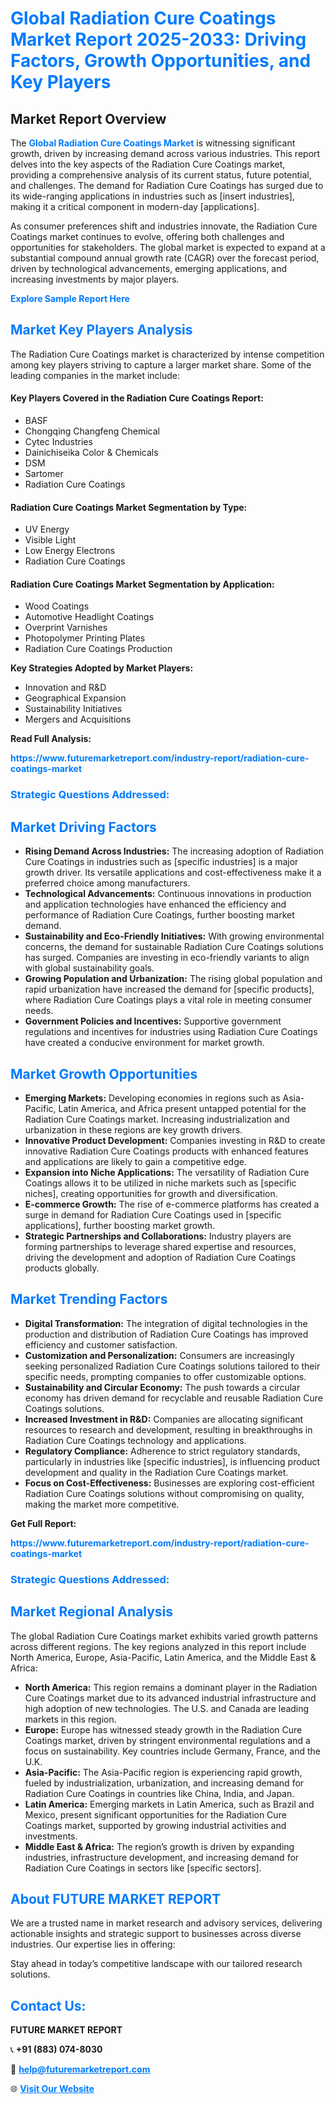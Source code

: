 <h1 style="color: #007BFF;">Global Radiation Cure Coatings Market Report 2025-2033: Driving Factors, Growth Opportunities, and Key Players</h1>

<section id="overview">
<h2>Market Report Overview</h2>
<p>The <a href="https://www.futuremarketreport.com/industry-report/radiation-cure-coatings-market" style="color: #007BFF; text-decoration: none;"><strong>Global Radiation Cure Coatings Market</strong></a> is witnessing significant growth, driven by increasing demand across various industries. This report delves into the key aspects of the Radiation Cure Coatings market, providing a comprehensive analysis of its current status, future potential, and challenges. The demand for Radiation Cure Coatings has surged due to its wide-ranging applications in industries such as [insert industries], making it a critical component in modern-day [applications].</p>
<p>As consumer preferences shift and industries innovate, the Radiation Cure Coatings market continues to evolve, offering both challenges and opportunities for stakeholders. The global market is expected to expand at a substantial compound annual growth rate (CAGR) over the forecast period, driven by technological advancements, emerging applications, and increasing investments by major players.</p>
</section>

<section id="overview">
<p><a href="https://www.futuremarketreport.com/request-sample/reportId=110633" style="color: #007BFF; text-decoration: none;"><strong>Explore Sample Report Here</strong></a></p>
</section>

<section id="key-players">
<h2 style="color: #007BFF;">Market Key Players Analysis</h2>
<p>The Radiation Cure Coatings market is characterized by intense competition among key players striving to capture a larger market share. Some of the leading companies in the market include:</p>
<h4>Key Players Covered in the Radiation Cure Coatings Report:</h4>
<ul><li>BASF</li><li>Chongqing Changfeng Chemical</li><li>Cytec Industries</li><li>Dainichiseika Color &amp; Chemicals</li><li>DSM</li><li>Sartomer</li><li>Radiation Cure Coatings</li></ul>
<h4>Radiation Cure Coatings Market Segmentation by Type:</h4>
<ul><li>UV Energy</li><li>Visible Light</li><li>Low Energy Electrons</li><li>Radiation Cure Coatings</li></ul>

<h4>Radiation Cure Coatings Market Segmentation by Application:</h4>
<ul><li>Wood Coatings</li><li>Automotive Headlight Coatings</li><li>Overprint Varnishes</li><li>Photopolymer Printing Plates</li><li>Radiation Cure Coatings Production</li></ul>
<p><strong>Key Strategies Adopted by Market Players:</strong></p>
<ul>
<li>Innovation and R&D</li>
<li>Geographical Expansion</li>
<li>Sustainability Initiatives</li>
<li>Mergers and Acquisitions</li>
</ul>
</section>

<section>
<p><strong>Read Full Analysis: </strong></p><a href="https://www.futuremarketreport.com/industry-report/radiation-cure-coatings-market" style="color: #007BFF; text-decoration: none;"><strong>https://www.futuremarketreport.com/industry-report/radiation-cure-coatings-market</strong></a>
<h3 style="color: #007BFF;">Strategic Questions Addressed:</h3>
</section>

<section id="driving-factors">
<h2 style="color: #007BFF;">Market Driving Factors</h2>
<ul>
<li><strong>Rising Demand Across Industries:</strong> The increasing adoption of Radiation Cure Coatings in industries such as [specific industries] is a major growth driver. Its versatile applications and cost-effectiveness make it a preferred choice among manufacturers.</li>
<li><strong>Technological Advancements:</strong> Continuous innovations in production and application technologies have enhanced the efficiency and performance of Radiation Cure Coatings, further boosting market demand.</li>
<li><strong>Sustainability and Eco-Friendly Initiatives:</strong> With growing environmental concerns, the demand for sustainable Radiation Cure Coatings solutions has surged. Companies are investing in eco-friendly variants to align with global sustainability goals.</li>
<li><strong>Growing Population and Urbanization:</strong> The rising global population and rapid urbanization have increased the demand for [specific products], where Radiation Cure Coatings plays a vital role in meeting consumer needs.</li>
<li><strong>Government Policies and Incentives:</strong> Supportive government regulations and incentives for industries using Radiation Cure Coatings have created a conducive environment for market growth.</li>
</ul>
</section>

<section id="growth-opportunities">
<h2 style="color: #007BFF;">Market Growth Opportunities</h2>
<ul>
<li><strong>Emerging Markets:</strong> Developing economies in regions such as Asia-Pacific, Latin America, and Africa present untapped potential for the Radiation Cure Coatings market. Increasing industrialization and urbanization in these regions are key growth drivers.</li>
<li><strong>Innovative Product Development:</strong> Companies investing in R&D to create innovative Radiation Cure Coatings products with enhanced features and applications are likely to gain a competitive edge.</li>
<li><strong>Expansion into Niche Applications:</strong> The versatility of Radiation Cure Coatings allows it to be utilized in niche markets such as [specific niches], creating opportunities for growth and diversification.</li>
<li><strong>E-commerce Growth:</strong> The rise of e-commerce platforms has created a surge in demand for Radiation Cure Coatings used in [specific applications], further boosting market growth.</li>
<li><strong>Strategic Partnerships and Collaborations:</strong> Industry players are forming partnerships to leverage shared expertise and resources, driving the development and adoption of Radiation Cure Coatings products globally.</li>
</ul>
</section>

<section id="trending-factors">
<h2 style="color: #007BFF;">Market Trending Factors</h2>
<ul>
<li><strong>Digital Transformation:</strong> The integration of digital technologies in the production and distribution of Radiation Cure Coatings has improved efficiency and customer satisfaction.</li>
<li><strong>Customization and Personalization:</strong> Consumers are increasingly seeking personalized Radiation Cure Coatings solutions tailored to their specific needs, prompting companies to offer customizable options.</li>
<li><strong>Sustainability and Circular Economy:</strong> The push towards a circular economy has driven demand for recyclable and reusable Radiation Cure Coatings solutions.</li>
<li><strong>Increased Investment in R&D:</strong> Companies are allocating significant resources to research and development, resulting in breakthroughs in Radiation Cure Coatings technology and applications.</li>
<li><strong>Regulatory Compliance:</strong> Adherence to strict regulatory standards, particularly in industries like [specific industries], is influencing product development and quality in the Radiation Cure Coatings market.</li>
<li><strong>Focus on Cost-Effectiveness:</strong> Businesses are exploring cost-efficient Radiation Cure Coatings solutions without compromising on quality, making the market more competitive.</li>
</ul>
</section>

<section>
<p><strong>Get Full Report: </strong></p><a href="https://www.futuremarketreport.com/industry-report/radiation-cure-coatings-market" style="color: #007BFF; text-decoration: none;"><strong>https://www.futuremarketreport.com/industry-report/radiation-cure-coatings-market</strong></a>
<h3 style="color: #007BFF;">Strategic Questions Addressed:</h3>
</section>


<section id="regional-analysis">
<h2 style="color: #007BFF;">Market Regional Analysis</h2>
<p>The global Radiation Cure Coatings market exhibits varied growth patterns across different regions. The key regions analyzed in this report include North America, Europe, Asia-Pacific, Latin America, and the Middle East & Africa:</p>
<ul>
<li><strong>North America:</strong> This region remains a dominant player in the Radiation Cure Coatings market due to its advanced industrial infrastructure and high adoption of new technologies. The U.S. and Canada are leading markets in this region.</li>
<li><strong>Europe:</strong> Europe has witnessed steady growth in the Radiation Cure Coatings market, driven by stringent environmental regulations and a focus on sustainability. Key countries include Germany, France, and the U.K.</li>
<li><strong>Asia-Pacific:</strong> The Asia-Pacific region is experiencing rapid growth, fueled by industrialization, urbanization, and increasing demand for Radiation Cure Coatings in countries like China, India, and Japan.</li>
<li><strong>Latin America:</strong> Emerging markets in Latin America, such as Brazil and Mexico, present significant opportunities for the Radiation Cure Coatings market, supported by growing industrial activities and investments.</li>
<li><strong>Middle East & Africa:</strong> The region’s growth is driven by expanding industries, infrastructure development, and increasing demand for Radiation Cure Coatings in sectors like [specific sectors].</li>
</ul>
</section>

<footer>
<h2 style="color: #007BFF;">About FUTURE MARKET REPORT</h2>
<p>We are a trusted name in market research and advisory services, delivering actionable insights and strategic support to businesses across diverse industries. Our expertise lies in offering:</p>

<p>Stay ahead in today’s competitive landscape with our tailored research solutions.</p>

<h2 style="color: #007BFF;">Contact Us:</h2>
<p><strong>FUTURE MARKET REPORT</strong></p>
<p>📞 <strong>+91 (883) 074-8030</strong></p>
<p>📧 <strong><a href="mailto:help@futuremarketreport.com" style="color: #007BFF;">help@futuremarketreport.com</a></strong></p>
<p>🌐 <strong><a href="https://www.futuremarketreport.com/" style="color: #007BFF;">Visit Our Website</a></strong></p>
</footer>